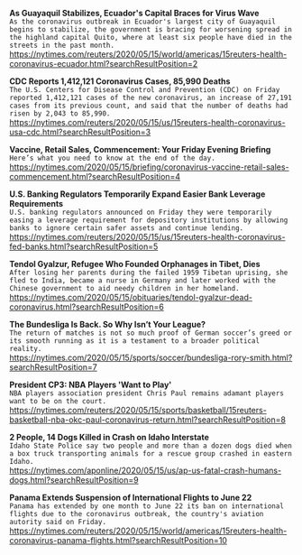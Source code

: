 **As Guayaquil Stabilizes, Ecuador's Capital Braces for Virus Wave**\
`As the coronavirus outbreak in Ecuador's largest city of Guayaquil begins to stabilize, the government is bracing for worsening spread in the highland capital Quito, where at least six people have died in the streets in the past month.`\
https://nytimes.com/reuters/2020/05/15/world/americas/15reuters-health-coronavirus-ecuador.html?searchResultPosition=2

**CDC Reports 1,412,121 Coronavirus Cases, 85,990 Deaths**\
`The U.S. Centers for Disease Control and Prevention (CDC) on Friday reported 1,412,121 cases of the new coronavirus, an increase of 27,191 cases from its previous count, and said that the number of deaths had risen by 2,043 to 85,990.`\
https://nytimes.com/reuters/2020/05/15/us/15reuters-health-coronavirus-usa-cdc.html?searchResultPosition=3

**Vaccine, Retail Sales, Commencement: Your Friday Evening Briefing**\
`Here’s what you need to know at the end of the day.`\
https://nytimes.com/2020/05/15/briefing/coronavirus-vaccine-retail-sales-commencement.html?searchResultPosition=4

**U.S. Banking Regulators Temporarily Expand Easier Bank Leverage Requirements**\
`U.S. banking regulators announced on Friday they were temporarily easing a leverage requirement for depository institutions by allowing banks to ignore certain safer assets and continue lending.`\
https://nytimes.com/reuters/2020/05/15/us/15reuters-health-coronavirus-fed-banks.html?searchResultPosition=5

**Tendol Gyalzur, Refugee Who Founded Orphanages in Tibet, Dies**\
`After losing her parents during the failed 1959 Tibetan uprising, she fled to India, became a nurse in Germany and later worked with the Chinese government to aid needy children in her homeland.`\
https://nytimes.com/2020/05/15/obituaries/tendol-gyalzur-dead-coronavirus.html?searchResultPosition=6

**The Bundesliga Is Back. So Why Isn’t Your League?**\
`The return of matches is not so much proof of German soccer’s greed or its smooth running as it is a testament to a broader political reality.`\
https://nytimes.com/2020/05/15/sports/soccer/bundesliga-rory-smith.html?searchResultPosition=7

**President CP3: NBA Players 'Want to Play'**\
`NBA players association president Chris Paul remains adamant players want to be on the court.`\
https://nytimes.com/reuters/2020/05/15/sports/basketball/15reuters-basketball-nba-okc-paul-coronavirus-return.html?searchResultPosition=8

**2 People, 14 Dogs Killed in Crash on Idaho Interstate**\
`Idaho State Police say two people and more than a dozen dogs died when a box truck transporting animals for a rescue group crashed in eastern Idaho.`\
https://nytimes.com/aponline/2020/05/15/us/ap-us-fatal-crash-humans-dogs.html?searchResultPosition=9

**Panama Extends Suspension of International Flights to June 22**\
`Panama has extended by one month to June 22 its ban on international flights due to the coronavirus outbreak, the country's aviation autority said on Friday.`\
https://nytimes.com/reuters/2020/05/15/world/americas/15reuters-health-coronavirus-panama-flights.html?searchResultPosition=10

